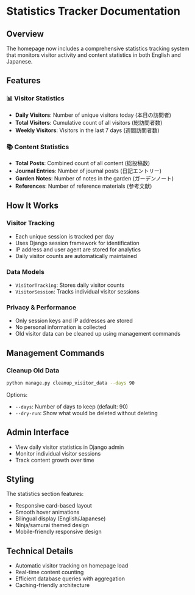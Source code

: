 # Statistics Tracker Documentation

## Overview
The homepage now includes a comprehensive statistics tracking system that monitors visitor activity and content statistics in both English and Japanese.

## Features

### 📊 Visitor Statistics
- **Daily Visitors**: Number of unique visitors today (本日の訪問者)
- **Total Visitors**: Cumulative count of all visitors (総訪問者数)
- **Weekly Visitors**: Visitors in the last 7 days (週間訪問者数)

### 📚 Content Statistics
- **Total Posts**: Combined count of all content (総投稿数)
- **Journal Entries**: Number of journal posts (日記エントリー)
- **Garden Notes**: Number of notes in the garden (ガーデンノート)
- **References**: Number of reference materials (参考文献)

## How It Works

### Visitor Tracking
- Each unique session is tracked per day
- Uses Django session framework for identification
- IP address and user agent are stored for analytics
- Daily visitor counts are automatically maintained

### Data Models
- `VisitorTracking`: Stores daily visitor counts
- `VisitorSession`: Tracks individual visitor sessions

### Privacy & Performance
- Only session keys and IP addresses are stored
- No personal information is collected
- Old visitor data can be cleaned up using management commands

## Management Commands

### Cleanup Old Data
```bash
python manage.py cleanup_visitor_data --days 90
```

Options:
- `--days`: Number of days to keep (default: 90)
- `--dry-run`: Show what would be deleted without deleting

## Admin Interface
- View daily visitor statistics in Django admin
- Monitor individual visitor sessions
- Track content growth over time

## Styling
The statistics section features:
- Responsive card-based layout
- Smooth hover animations
- Bilingual display (English/Japanese)
- Ninja/samurai themed design
- Mobile-friendly responsive design

## Technical Details
- Automatic visitor tracking on homepage load
- Real-time content counting
- Efficient database queries with aggregation
- Caching-friendly architecture
